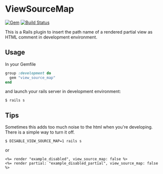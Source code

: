 # ViewSourceMap

[![Gem](https://img.shields.io/gem/v/view_source_map.svg)](https://rubygems.org/gems/view_source_map)
[![Build Status](https://travis-ci.org/r7kamura/view_source_map.svg?branch=master)](https://travis-ci.org/r7kamura/view_source_map)

This is a Rails plugin to insert the path name of a rendered partial view as HTML comment in development environment.

## Usage

In your Gemfile

```ruby
group :development do
  gem "view_source_map"
end
```

and launch your rails server in development environment:

```
$ rails s
```

## Tips

Sometimes this adds too much noise to the html when you're developing.
There is a simple way to turn it off.

```
$ DISABLE_VIEW_SOURCE_MAP=1 rails s
```

or

```
<%= render "example_disabled", view_source_map: false %>
<%= render partial: "example_disabled_partial", view_source_map: false %>
```
